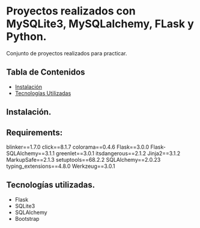 # Proyectos realizados con MySQLite3, MySQLalchemy, FLask y Python.

Conjunto de proyectos realizados para practicar.

## Tabla de Contenidos

- [Instalación](#instalación)
- [Tecnologías Utilizadas](#tecnologías-utilizadas)

## Instalación.

Requirements:
--------------
blinker==1.7.0
click==8.1.7
colorama==0.4.6
Flask==3.0.0
Flask-SQLAlchemy==3.1.1
greenlet==3.0.1
itsdangerous==2.1.2
Jinja2==3.1.2
MarkupSafe==2.1.3
setuptools==68.2.2
SQLAlchemy==2.0.23
typing_extensions==4.8.0
Werkzeug==3.0.1

## Tecnologías utilizadas.

- Flask
- SQLite3
- SQLAlchemy
- Bootstrap
